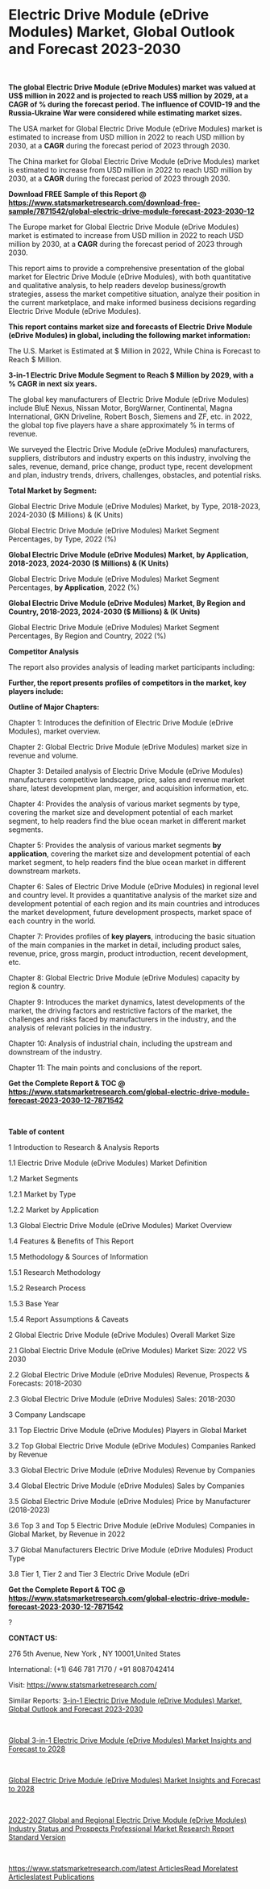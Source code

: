 <h1>Electric Drive Module (eDrive Modules) Market, Global Outlook and Forecast 2023-2030</h1><br/><p><strong>The global Electric Drive Module (eDrive Modules) market was valued at US$ million in 2022 and is projected to reach US$ million by 2029, at a <strong>CAGR</strong> of % during the forecast period. The influence of COVID-19 and the Russia-Ukraine War were considered while estimating market sizes.</strong></p>
 
 
 
 <p>The USA market for Global Electric Drive Module (eDrive Modules) market is estimated to increase from USD million in 2022 to reach USD million by 2030, at a <strong>CAGR</strong> during the forecast period of 2023 through 2030.</p>
 
 
 
 <p>The China market for Global Electric Drive Module (eDrive Modules) market is estimated to increase from USD million in 2022 to reach USD million by 2030, at a <strong>CAGR</strong> during the forecast period of 2023 through 2030.</p>
 
 
 
 <p><strong>Download FREE Sample of this Report @ <a href="https://www.statsmarketresearch.com/download-free-sample/7871542/global-electric-drive-module-forecast-2023-2030-12">https://www.statsmarketresearch.com/download-free-sample/7871542/global-electric-drive-module-forecast-2023-2030-12</a></strong></p>
 
 
 
 <p>The Europe market for Global Electric Drive Module (eDrive Modules) market is estimated to increase from USD million in 2022 to reach USD million by 2030, at a <strong>CAGR</strong> during the forecast period of 2023 through 2030.</p>
 
 
 
 <p>This report aims to provide a comprehensive presentation of the global market for Electric Drive Module (eDrive Modules), with both quantitative and qualitative analysis, to help readers develop business/growth strategies, assess the market competitive situation, analyze their position in the current marketplace, and make informed business decisions regarding Electric Drive Module (eDrive Modules).</p>
 
 
 
 <p><strong>This report contains market size and forecasts of Electric Drive Module (eDrive Modules) in global, including the following market information:</strong></p>
 
 
 
 <p>The U.S. Market is Estimated at $ Million in 2022, While China is Forecast to Reach $ Million.</p>
 
 
 
 <p><strong>3-in-1 Electric Drive Module Segment to Reach $ Million by 2029, with a % <strong>CAGR</strong> in next six years.</strong></p>
 
 
 
 <p>The global key manufacturers of Electric Drive Module (eDrive Modules) include BluE Nexus, Nissan Motor, BorgWarner, Continental, Magna International, GKN Driveline, Robert Bosch, Siemens and ZF, etc. in 2022, the global top five players have a share approximately % in terms of revenue.</p>
 
 
 
 <p>We surveyed the Electric Drive Module (eDrive Modules) manufacturers, suppliers, distributors and industry experts on this industry, involving the sales, revenue, demand, price change, product type, recent development and plan, industry trends, drivers, challenges, obstacles, and potential risks.</p>
 
 
 
 <p><strong>Total Market by Segment:</strong></p>
 
 
 
 <p>Global Electric Drive Module (eDrive Modules) Market, by Type, 2018-2023, 2024-2030 ($ Millions) & (K Units)</p>
 
 
 
 <p>Global Electric Drive Module (eDrive Modules) Market Segment Percentages, by Type, 2022 (%)</p>
 
 
 
 <p><strong>Global Electric Drive Module (eDrive Modules) Market, <strong>by Application</strong>, 2018-2023, 2024-2030 ($ Millions) & (K Units)</strong></p>
 
 
 
 <p>Global Electric Drive Module (eDrive Modules) Market Segment Percentages, <strong>by Application</strong>, 2022 (%)</p>
 
 
 
 <p><strong>Global Electric Drive Module (eDrive Modules) Market, By Region and Country, 2018-2023, 2024-2030 ($ Millions) & (K Units)</strong></p>
 
 
 
 <p>Global Electric Drive Module (eDrive Modules) Market Segment Percentages, By Region and Country, 2022 (%)</p>
 
 
 
 <p><strong>Competitor Analysis</strong></p>
 
 
 
 <p>The report also provides analysis of leading market participants including:</p>
 
 
 
 <p><strong>Further, the report presents profiles of competitors in the market, <strong>key players</strong> include:</strong></p>
 
 
 
 <p><strong>Outline of Major Chapters:</strong></p>
 
 
 
 <p>Chapter 1: Introduces the definition of Electric Drive Module (eDrive Modules), market overview.</p>
 
 
 
 <p>Chapter 2: Global Electric Drive Module (eDrive Modules) market size in revenue and volume.</p>
 
 
 
 <p>Chapter 3: Detailed analysis of Electric Drive Module (eDrive Modules) manufacturers competitive landscape, price, sales and revenue market share, latest development plan, merger, and acquisition information, etc.</p>
 
 
 
 <p>Chapter 4: Provides the analysis of various market segments by type, covering the market size and development potential of each market segment, to help readers find the blue ocean market in different market segments.</p>
 
 
 
 <p>Chapter 5: Provides the analysis of various market segments <strong>by application</strong>, covering the market size and development potential of each market segment, to help readers find the blue ocean market in different downstream markets.</p>
 
 
 
 <p>Chapter 6: Sales of Electric Drive Module (eDrive Modules) in regional level and country level. It provides a quantitative analysis of the market size and development potential of each region and its main countries and introduces the market development, future development prospects, market space of each country in the world.</p>
 
 
 
 <p>Chapter 7: Provides profiles of <strong>key players</strong>, introducing the basic situation of the main companies in the market in detail, including product sales, revenue, price, gross margin, product introduction, recent development, etc.</p>
 
 
 
 <p>Chapter 8: Global Electric Drive Module (eDrive Modules) capacity by region & country.</p>
 
 
 
 <p>Chapter 9: Introduces the market dynamics, latest developments of the market, the driving factors and restrictive factors of the market, the challenges and risks faced by manufacturers in the industry, and the analysis of relevant policies in the industry.</p>
 
 
 
 <p>Chapter 10: Analysis of industrial chain, including the upstream and downstream of the industry.</p>
 
 
 
 <p>Chapter 11: The main points and conclusions of the report.</p>
 
 
 
 <div><b>Get the Complete Report & TOC @ <a href="https://www.statsmarketresearch.com/global-electric-drive-module-forecast-2023-2030-12-7871542">https://www.statsmarketresearch.com/global-electric-drive-module-forecast-2023-2030-12-7871542</a></b></div>
 
 
 
 <p><br />
 
 <b>Table of content</b></p>
 
 
 
 <p>1 Introduction to Research & Analysis Reports<br />
 
 1.1 Electric Drive Module (eDrive Modules) Market Definition<br />
 
 1.2 Market Segments<br />
 
 1.2.1 Market by Type<br />
 
 1.2.2 Market by Application<br />
 
 1.3 Global Electric Drive Module (eDrive Modules) Market Overview<br />
 
 1.4 Features & Benefits of This Report<br />
 
 1.5 Methodology & Sources of Information<br />
 
 1.5.1 Research Methodology<br />
 
 1.5.2 Research Process<br />
 
 1.5.3 Base Year<br />
 
 1.5.4 Report Assumptions & Caveats<br />
 
 2 Global Electric Drive Module (eDrive Modules) Overall Market Size<br />
 
 2.1 Global Electric Drive Module (eDrive Modules) Market Size: 2022 VS 2030<br />
 
 2.2 Global Electric Drive Module (eDrive Modules) Revenue, Prospects & Forecasts: 2018-2030<br />
 
 2.3 Global Electric Drive Module (eDrive Modules) Sales: 2018-2030<br />
 
 3 Company Landscape<br />
 
 3.1 Top Electric Drive Module (eDrive Modules) Players in Global Market<br />
 
 3.2 Top Global Electric Drive Module (eDrive Modules) Companies Ranked by Revenue<br />
 
 3.3 Global Electric Drive Module (eDrive Modules) Revenue by Companies<br />
 
 3.4 Global Electric Drive Module (eDrive Modules) Sales by Companies<br />
 
 3.5 Global Electric Drive Module (eDrive Modules) Price by Manufacturer (2018-2023)<br />
 
 3.6 Top 3 and Top 5 Electric Drive Module (eDrive Modules) Companies in Global Market, by Revenue in 2022<br />
 
 3.7 Global Manufacturers Electric Drive Module (eDrive Modules) Product Type<br />
 
 3.8 Tier 1, Tier 2 and Tier 3 Electric Drive Module (eDri</p>
 
 
 
 <div><b>Get the Complete Report & TOC @ <a href="https://www.statsmarketresearch.com/global-electric-drive-module-forecast-2023-2030-12-7871542">https://www.statsmarketresearch.com/global-electric-drive-module-forecast-2023-2030-12-7871542</a></b></div>
 
 
 
 <p>? </p>
 
 
 
 <p><b>CONTACT US:</b><br />
 
 276 5th Avenue, New York , NY 10001,United States<br />
 
 International: (+1) 646 781 7170 / +91 8087042414<br />
 
 Visit: <a href="https://www.statsmarketresearch.com/">https://www.statsmarketresearch.com/</a><br />
 
 Similar Reports: <a href="https://www.statsmarketresearch.com/global-electric-drive-module-forecast-2023-2030-12-7871542">3-in-1 Electric Drive Module (eDrive Modules) Market, Global Outlook and Forecast 2023-2030</a><br />
 
 <br />
 
 <a href="https://www.statsmarketresearch.com/global-electric-drive-module-forecast-2023-2030-12-7871542">Global 3-in-1 Electric Drive Module (eDrive Modules) Market Insights and Forecast to 2028</a><br />
 
 <br />
 
 <a href="https://www.statsmarketresearch.com/global-electric-drive-module-forecast-2023-2030-12-7871542">Global Electric Drive Module (eDrive Modules) Market Insights and Forecast to 2028</a><br />
 
 <br />
 
 <a href="https://www.statsmarketresearch.com/global-electric-drive-module-forecast-2023-2030-12-7871542">2022-2027 Global and Regional Electric Drive Module (eDrive Modules) Industry Status and Prospects Professional Market Research Report Standard Version</a><br />
 
 <br />
 
 <a href="https://gyeongbokgung.com">https://www.statsmarketresearch.com/</a><a href="https://hallyeomaritime.com">latest Articles</a><a href="https://jingwansa.com">Read More</a><a href="https://nguoiviet.jp/">latest Articles</a><a href="https://www.intelmarketresearch.com/">latest Publications</a></p>
